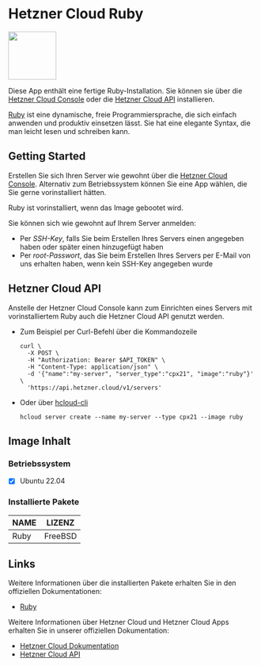 # Hetzner Cloud Ruby

<img src="images/ruby-logo.png" height="97px">
<br>

Diese App enthält eine fertige Ruby-Installation.
Sie können sie über die [Hetzner Cloud Console](https://console.hetzner.cloud) oder die [Hetzner Cloud API](https://docs.hetzner.cloud/#servers-create-a-server) installieren.

[Ruby](https://www.ruby-lang.org/de/) ist eine dynamische, freie Programmiersprache, die sich einfach anwenden und produktiv einsetzen lässt. Sie hat eine elegante Syntax, die man leicht lesen und schreiben kann.

## Getting Started

Erstellen Sie sich Ihren Server wie gewohnt über die [Hetzner Cloud Console](https://console.hetzner.cloud). Alternativ zum Betriebssystem können Sie eine App wählen, die Sie gerne vorinstalliert hätten.

Ruby ist vorinstalliert, wenn das Image gebootet wird.

Sie können sich wie gewohnt auf Ihrem Server anmelden:

- Per _SSH-Key_, falls Sie beim Erstellen Ihres Servers einen angegeben haben oder später einen hinzugefügt haben
- Per _root-Passwort_, das Sie beim Erstellen Ihres Servers per E-Mail von uns erhalten haben, wenn kein SSH-Key angegeben wurde

## Hetzner Cloud API

Anstelle der Hetzner Cloud Console kann zum Einrichten eines Servers mit vorinstalliertem Ruby auch die Hetzner Cloud API genutzt werden.

- Zum Beispiel per Curl-Befehl über die Kommandozeile

  ```
  curl \
  	-X POST \
  	-H "Authorization: Bearer $API_TOKEN" \
  	-H "Content-Type: application/json" \
  	-d '{"name":"my-server", "server_type":"cpx21", "image":"ruby"}' \
  	'https://api.hetzner.cloud/v1/servers'
  ```

- Oder über [hcloud-cli](https://github.com/hetznercloud/cli)

  ```
  hcloud server create --name my-server --type cpx21 --image ruby
  ```

## Image Inhalt

### Betriebssystem

- [x] Ubuntu 22.04

### Installierte Pakete

| NAME | LIZENZ  |
| ---- | ------- |
| Ruby | FreeBSD |

## Links

Weitere Informationen über die installierten Pakete erhalten Sie in den offiziellen Dokumentationen:

- [Ruby](https://www.ruby-lang.org/de/)

Weitere Informationen über Hetzner Cloud und Hetzner Cloud Apps erhalten Sie in unserer offiziellen Dokumentation:

- [Hetzner Cloud Dokumentation](https://docs.hetzner.com/de/cloud/)
- [Hetzner Cloud API](https://docs.hetzner.cloud/)
